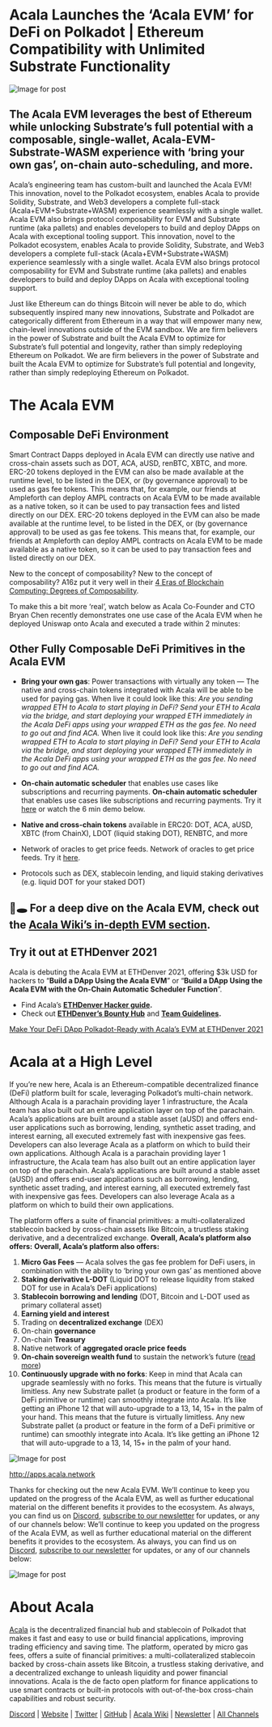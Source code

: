 # **Acala Launches the ‘Acala EVM’ for DeFi on Polkadot | Ethereum Compatibility with Unlimited Substrate Functionality**

![Image for post](https://miro.medium.com/max/6000/1*FNYYia98MytjFEU1Dtuzqw.png)

## The Acala EVM leverages the best of Ethereum while unlocking Substrate’s full potential with a composable, single-wallet, Acala-EVM-Substrate-WASM experience with ‘bring your own gas’, on-chain auto-scheduling, and more.

Acala’s engineering team has custom-built and launched the Acala EVM! This innovation, novel to the Polkadot ecosystem, enables Acala to provide Solidity, Substrate, and Web3 developers a complete full-stack (Acala+EVM+Substrate+WASM) experience seamlessly with a single wallet. Acala EVM also brings protocol composability for EVM and Substrate runtime (aka pallets) and enables developers to build and deploy DApps on Acala with exceptional tooling support. This innovation, novel to the Polkadot ecosystem, enables Acala to provide Solidity, Substrate, and Web3 developers a complete full-stack (Acala+EVM+Substrate+WASM) experience seamlessly with a single wallet. Acala EVM also brings protocol composability for EVM and Substrate runtime (aka pallets) and enables developers to build and deploy DApps on Acala with exceptional tooling support.

Just like Ethereum can do things Bitcoin will never be able to do, which subsequently inspired many new innovations, Substrate and Polkadot are categorically different from Ethereum in a way that will empower many new, chain-level innovations outside of the EVM sandbox. We are firm believers in the power of Substrate and built the Acala EVM to optimize for Substrate’s full potential and longevity, rather than simply redeploying Ethereum on Polkadot. We are firm believers in the power of Substrate and built the Acala EVM to optimize for Substrate’s full potential and longevity, rather than simply redeploying Ethereum on Polkadot.

# **The Acala EVM**

## **Composable DeFi Environment**

Smart Contract Dapps deployed in Acala EVM can directly use native and cross-chain assets such as DOT, ACA, aUSD, renBTC, XBTC, and more. ERC-20 tokens deployed in the EVM can also be made available at the runtime level, to be listed in the DEX, or (by governance approval) to be used as gas fee tokens. This means that, for example, our friends at Ampleforth can deploy AMPL contracts on Acala EVM to be made available as a native token, so it can be used to pay transaction fees and listed directly on our DEX. ERC-20 tokens deployed in the EVM can also be made available at the runtime level, to be listed in the DEX, or (by governance approval) to be used as gas fee tokens. This means that, for example, our friends at Ampleforth can deploy AMPL contracts on Acala EVM to be made available as a native token, so it can be used to pay transaction fees and listed directly on our DEX.

New to the concept of composability? New to the concept of composability? A16z put it very well in their [4 Eras of Blockchain Computing: Degrees of Composability](https://a16z.com/2018/12/16/4-eras-of-blockchain-computing-degrees-of-composability/#:~:text=A%20platform%20is%20composable%20if,more%20rapid%20and%20compounding%20innovation.).

To make this a bit more ‘real’, watch below as Acala Co-Founder and CTO Bryan Chen recently demonstrates one use case of the Acala EVM when he deployed Uniswap onto Acala and executed a trade within 2 minutes:

## **Other Fully Composable DeFi Primitives in the Acala EVM**

- **Bring your own gas**: Power transactions with virtually any token — The native and cross-chain tokens integrated with Acala will be able to be used for paying gas. When live it could look like this: _Are you sending wrapped ETH to Acala to start playing in DeFi? Send your ETH to Acala via the bridge, and start deploying your wrapped ETH immediately in the Acala DeFi apps using your wrapped ETH as the gas fee. No need to go out and find ACA._ When live it could look like this: _Are you sending wrapped ETH to Acala to start playing in DeFi? Send your ETH to Acala via the bridge, and start deploying your wrapped ETH immediately in the Acala DeFi apps using your wrapped ETH as the gas fee. No need to go out and find ACA._
- **On-chain automatic scheduler** that enables use cases like subscriptions and recurring payments. **On-chain automatic scheduler** that enables use cases like subscriptions and recurring payments. Try it [here](https://wiki.acala.network/build/development-guide/smart-contracts/advanced/use-on-chain-scheduler) or watch the 6 min demo below.

- **Native and cross-chain tokens** available in ERC20: DOT, ACA, aUSD, XBTC (from ChainX), LDOT (liquid staking DOT), RENBTC, and more
- Network of oracles to get price feeds. Network of oracles to get price feeds. Try it [here](https://wiki.acala.network/build/development-guide/smart-contracts/advanced/use-oracle-feeds).
- Protocols such as DEX, stablecoin lending, and liquid staking derivatives (e.g. liquid DOT for your staked DOT)

## **🐰🕳 For a deep dive on the Acala EVM, check out the** [**Acala Wiki’s in-depth EVM section**](https://wiki.acala.network/learn/basics/acala-evm/acala-evm-composable-defi-stack)**.**

## Try it out at ETHDenver 2021

Acala is debuting the Acala EVM at ETHDenver 2021, offering $3k USD for hackers to “**Build a DApp Using the Acala EVM**” or “**Build a DApp Using the Acala EVM with the On-Chain Automatic Scheduler Function**”.

- Find Acala’s [**ETHDenver Hacker guide**](https://wiki.acala.network/general/contribution-rewards/ethdenver-hacker)**.**
- Check out [**ETHDenver’s Bounty Hub**](https://www.ethdenver.com/post/acala) and [**Team Guidelines**](https://www.ethdenver.com/judging)**.**

[Make Your DeFi DApp Polkadot-Ready with Acala’s EVM at ETHDenver 2021](https://medium.com/acalanetwork/make-your-defi-dapp-polkadot-ready-with-acalas-evm-at-ethdenver-2021-b542090f6af1)

# **Acala at a High Level**

If you’re new here, Acala is an Ethereum-compatible decentralized finance (DeFi) platform built for scale, leveraging Polkadot’s multi-chain network. Although Acala is a parachain providing layer 1 infrastructure, the Acala team has also built out an entire application layer on top of the parachain. Acala’s applications are built around a stable asset (aUSD) and offers end-user applications such as borrowing, lending, synthetic asset trading, and interest earning, all executed extremely fast with inexpensive gas fees. Developers can also leverage Acala as a platform on which to build their own applications. Although Acala is a parachain providing layer 1 infrastructure, the Acala team has also built out an entire application layer on top of the parachain. Acala’s applications are built around a stable asset (aUSD) and offers end-user applications such as borrowing, lending, synthetic asset trading, and interest earning, all executed extremely fast with inexpensive gas fees. Developers can also leverage Acala as a platform on which to build their own applications.

The platform offers a suite of financial primitives: a multi-collateralized stablecoin backed by cross-chain assets like Bitcoin, a trustless staking derivative, and a decentralized exchange. **Overall, Acala’s platform also offers:** **Overall, Acala’s platform also offers:**

1.  **Micro Gas Fees** — Acala solves the gas fee problem for DeFi users, in combination with the ability to ‘bring your own gas’ as mentioned above
2.  **Staking derivative L-DOT** (Liquid DOT to release liquidity from staked DOT for use in Acala’s DeFi applications)
3.  **Stablecoin borrowing and lending** (DOT, Bitcoin and L-DOT used as primary collateral asset)
4.  **Earning yield and interest**
5.  Trading on **decentralized exchange** (DEX)
6.  On-chain **governance**
7.  On-chain **Treasury**
8.  Native network of **aggregated oracle price feeds**
9.  **On-chain sovereign wealth fund** to sustain the network’s future ([read more](https://medium.com/acalanetwork/building-a-decentralized-sovereign-wealth-fund-6a5a0ae995b1))
10. **Continuously upgrade with no forks**: Keep in mind that Acala can upgrade seamlessly with no forks. This means that the future is virtually limitless. Any new Substrate pallet (a product or feature in the form of a DeFi primitive or runtime) can smoothly integrate into Acala. It’s like getting an iPhone 12 that will auto-upgrade to a 13, 14, 15+ in the palm of your hand. This means that the future is virtually limitless. Any new Substrate pallet (a product or feature in the form of a DeFi primitive or runtime) can smoothly integrate into Acala. It’s like getting an iPhone 12 that will auto-upgrade to a 13, 14, 15+ in the palm of your hand.

![Image for post](https://miro.medium.com/max/3200/0*iHVQdZllz1MxLwuy)

http://apps.acala.network

Thanks for checking out the new Acala EVM. We’ll continue to keep you updated on the progress of the Acala EVM, as well as further educational material on the different benefits it provides to the ecosystem. As always, you can find us on [Discord](https://discord.gg/vdbFVCH), [subscribe to our newsletter](https://share.hsforms.com/1X9RxkXk-R62I0VNbATaDXw4h8qc) for updates, or any of our channels below: We’ll continue to keep you updated on the progress of the Acala EVM, as well as further educational material on the different benefits it provides to the ecosystem. As always, you can find us on [Discord](https://discord.gg/vdbFVCH), [subscribe to our newsletter](https://share.hsforms.com/1X9RxkXk-R62I0VNbATaDXw4h8qc) for updates, or any of our channels below:

![Image for post](https://miro.medium.com/max/2402/0*BvF8sTfeQd4Sc71D.png)

# **About Acala**

[Acala](http://acala.network/) is the decentralized financial hub and stablecoin of Polkadot that makes it fast and easy to use or build financial applications, improving trading efficiency and saving time. The platform, operated by micro gas fees, offers a suite of financial primitives: a multi-collateralized stablecoin backed by cross-chain assets like Bitcoin, a trustless staking derivative, and a decentralized exchange to unleash liquidity and power financial innovations. Acala is the de facto open platform for finance applications to use smart contracts or built-in protocols with out-of-the-box cross-chain capabilities and robust security.

[Discord](https://discord.gg/vdbFVCH) | [Website](https://acala.network/) | [Twitter](https://twitter.com/AcalaNetwork) | [GitHub](https://github.com/AcalaNetwork/Acala) | [Acala Wiki](https://github.com/AcalaNetwork/Acala/wiki) | [Newsletter](https://share.hsforms.com/1X9RxkXk-R62I0VNbATaDXw4h8qc) | [All Channels](https://linktr.ee/acalanetwork)
